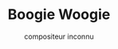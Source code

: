 ---
layout: "layouts/playing.html"
tags: "scores"
title: "Boogie Woogie"
author: "compositeur inconnu"
style: "jazz"
mei_file: "./Boogie-Woogie.mei"
---